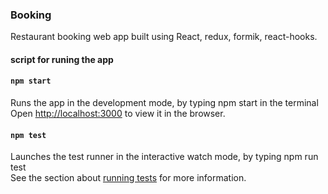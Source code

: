 ### Booking

Restaurant booking web app built using React, redux, formik, react-hooks.

#### script for runing the app

#### `npm start`

Runs the app in the development mode, by typing npm start in the terminal<br />
Open [http://localhost:3000](http://localhost:3000) to view it in the browser.


#### `npm test`

Launches the test runner in the interactive watch mode, by typing npm run test<br />
See the section about [running tests](https://facebook.github.io/create-react-app/docs/running-tests) for more information.
